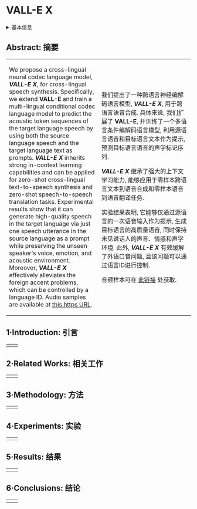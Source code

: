 # VALL-E X

<details>
<summary>基本信息</summary>

- 标题: "Speak Foreign Languages with Your Own Voice: Cross-Lingual Neural Codec Language Modeling"
- 作者:
  - 01 Ziqiang Zhang (张自强) - Microsoft
  - 02 Long Zhou (周龙) - Microsoft
  - 03 Chengyi Wang (王程一) - Microsoft
  - 04 Sanyuan Chen (陈三元) - Microsoft
  - 05 Yu Wu (吴俣) - Microsoft
  - 06 Shujie Liu (刘树杰) - Microsoft
  - 07 Zhuo Chen (陈卓) - Microsoft
  - 08 Yanqing Liu - Microsoft
  - 09 Huaming Wang - Microsoft
  - 10 Jinyu Li (李劲宇) - Microsoft
  - 11 Lei He (何磊) - Microsoft
  - 12 Sheng Zhao (赵胜) - Microsoft
  - 13 Furu Wei (韦福如) - Microsoft
- 链接:
  - [ArXiv](https://arxiv.org/abs/2303.03926)
  - [Publication]()
  - [Github Reproduce](https://github.com/Plachtaa/VALL-E-X)
  - [Demo](https://aka.ms/vallex)
- 文件:
  - [ArXiv](_PDF/2303.03926v1__VALL-E_X__Speak_Foreign_Languages_with_Your_Own_Voice_Cross-Lingual_Neural_Codec_Language_Modeling.pdf)
  - [Publication] #TODO

</details>

## Abstract: 摘要

<table><tr><td width="50%">

We propose a cross-lingual neural codec language model, ***VALL-E X***, for cross-lingual speech synthesis.
Specifically, we extend **VALL-E** and train a multi-lingual conditional codec language model to predict the acoustic token sequences of the target language speech by using both the source language speech and the target language text as prompts.
***VALL-E X*** inherits strong in-context learning capabilities and can be applied for zero-shot cross-lingual text-to-speech synthesis and zero-shot speech-to-speech translation tasks.
Experimental results show that it can generate high-quality speech in the target language via just one speech utterance in the source language as a prompt while preserving the unseen speaker's voice, emotion, and acoustic environment.
Moreover, ***VALL-E X*** effectively alleviates the foreign accent problems, which can be controlled by a language ID.
Audio samples are available at [this https URL](https://aka.ms/vallex).

</td><td>

我们提出了一种跨语言神经编解码语言模型, ***VALL-E X***, 用于跨语言语音合成.
具体来说, 我们扩展了 **VALL-E**, 并训练了一个多语言条件编解码语言模型, 利用源语言语音和目标语言文本作为提示, 预测目标语言语音的声学标记序列.

***VALL-E X*** 继承了强大的上下文学习能力, 能够应用于零样本跨语言文本到语音合成和零样本语音到语音翻译任务.

实验结果表明, 它能够仅通过源语言的一次语音输入作为提示, 生成目标语言的高质量语音, 同时保持未见说话人的声音、情感和声学环境.
此外, ***VALL-E X*** 有效缓解了外语口音问题, 且该问题可以通过语言ID进行控制.

音频样本可在 [此链接](https://aka.ms/vallex) 处获取.

</td></tr></table>

## 1·Introduction: 引言

<table><tr><td width="50%">

</td></tr></table>

## 2·Related Works: 相关工作

<table><tr><td width="50%">

</td></tr></table>

## 3·Methodology: 方法

<table><tr><td width="50%">

</td></tr></table>

## 4·Experiments: 实验

<table><tr><td width="50%">

</td></tr></table>

## 5·Results: 结果

<table><tr><td width="50%">

</td></tr></table>

## 6·Conclusions: 结论

<table><tr><td width="50%">

</td></tr></table>
